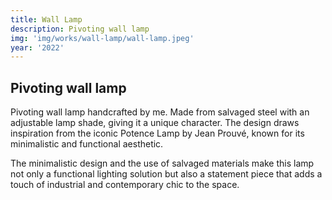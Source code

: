 ```yaml
---
title: Wall Lamp
description: Pivoting wall lamp
img: 'img/works/wall-lamp/wall-lamp.jpeg'
year: '2022'
---
```


## Pivoting wall lamp

Pivoting wall lamp handcrafted by me. Made from salvaged steel with an
adjustable lamp shade, giving it a unique character. The design draws
inspiration from the iconic Potence Lamp by Jean Prouvé, known for its
minimalistic and functional aesthetic.

The minimalistic design and the use of salvaged materials make this lamp not
only a functional lighting solution but also a statement piece that adds a touch
of industrial and contemporary chic to the space.
